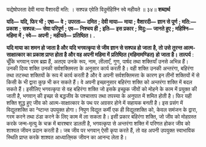  

यद्येषोपरता देवी माया वैशारदी मति: । सश्पन्न एवेति विदुर्महिश्नि स्वे महीयते ॥ ३४॥ **शब्दार्थ** 

**यदि—** **यदि, फिर भी** **; एषा—** **वे** **; उपरता—** **दमित** **; देवी माया—** **माया** **; वैशारदी—** **ज्ञान से पूर्ण** **; मति:—** **प्रकाश** **;** **सश्पन्न:—** **सेवा परिपूर्ण** **; एव—** **निश्चय ही** **; इति—** **इस प्रकार** **; विदु:—** **जानते हुए** **; महिश्नि—** **महिमा में** **; स्वे—** **अपनी** **;** **महीयते—** **प्रतिष्ठित।** **.** 

**यदि माया का शमन हो जाता है और यदि भगवत्कृपा से जीव ज्ञान से सश्पन्न हो जाता** **है, तो उसे तुरन्त आत्म-साक्षात्कार का प्रकाश प्राप्त होता है और वह अपनी महिमा में** **प्रतिष्ठित (महिमामण्डित) हो जाता है।** **तात्पर्य** : चूँकि भगवान् परम ब्रह्म हैं, अतएव उनके रूप, नाम, लीलाएँ, गुण, पार्षद तथा शक्तियाँ उनसे अभिन्न हैं। उनकी दिव्य शक्ति उनकी सर्वशक्तिमत्ता के अनुसार कार्य करती है। वही शक्ति उनकी अन्तरंगा, बहिरंगा तथा तटस्था शक्तियों के रूप में कार्य करती है और वे अपनी सर्वशक्तिमत्ता के कारण इन तीनों शक्तियों में से किसी के भी द्वारा कुछ भी कर सकते हैं। वे अपनी इच्छानुसार बहिरंगा शक्ति को अन्तरंगा शक्ति में बदल सकते हैं। इसीलिए भगवत्कृपा से वह बहिरंगा शक्ति जो इसके इच्छुक जीवों को मोहने के काम में प्रयुक्त की जाती है, भगवान् की इच्छा से बद्धजीव के पश्चात्ताप तथा तपस्या के अनुपात में शमित होती है। फिर यही शक्ति शुद्ध हुए जीव को आत्म-साक्षात्कार के पथ पर अग्रसर होने में सहायक बनती है। इस प्रसंग में विद्युतशक्ति का ²ष्टान्त उपयुक्त होगा। निपुण विद्युत कर्मी एक ही विद्युतशक्ति को, केवल समंजन के द्वारा, गरम करने तथा ठंडा करने के लिए काम में ला सकता है। इसी प्रकार बहिरंगा शक्ति, जो जीव को मोहग्रस्त करके जन्म-मृत्यु के चक्र में बारश्बार डालती है, भगवत्कृपा से अन्तरंगा शक्ति में परिणत होकर जीव को शाश्वत जीवन प्रदान करती है। जब जीव पर भगवान् ऐसी कृपा करते हैं, तो वह अपनी उपयुक्त स्वाभाविक स्थिति प्राप्त करके शाश्वत आध्याति्मक जीवन का आनन्द लेता है। 